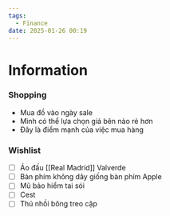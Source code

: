 ```yaml
---
tags:
  - Finance
date: 2025-01-26 00:19
---
```

# Information

### Shopping

- Mua đồ vào ngày sale
- Mình có thể lựa chọn giá bên nào rẻ hơn
- Đây là điểm mạnh của việc mua hàng

### Wishlist

- [ ] Áo đấu [[Real Madrid]] Valverde
- [ ] Bàn phím không dây giống bàn phím Apple
- [ ] Mũ bảo hiểm tai sói
- [ ] Cest
- [ ] Thú nhồi bông treo cặp